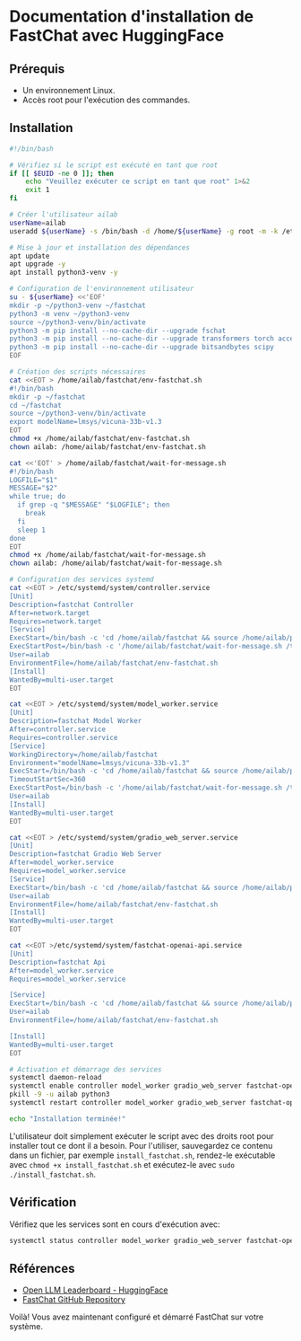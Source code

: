 # Documentation d'installation de FastChat avec HuggingFace

## Prérequis

* Un environnement Linux.
* Accès root pour l'exécution des commandes.

## Installation

```bash
#!/bin/bash

# Vérifiez si le script est exécuté en tant que root
if [[ $EUID -ne 0 ]]; then
    echo "Veuillez exécuter ce script en tant que root" 1>&2
    exit 1
fi

# Créer l'utilisateur ailab
userName=ailab
useradd ${userName} -s /bin/bash -d /home/${userName} -g root -m -k /etc/skel

# Mise à jour et installation des dépendances
apt update
apt upgrade -y
apt install python3-venv -y

# Configuration de l'environnement utilisateur
su - ${userName} <<'EOF'
mkdir -p ~/python3-venv ~/fastchat
python3 -m venv ~/python3-venv
source ~/python3-venv/bin/activate
python3 -m pip install --no-cache-dir --upgrade fschat
python3 -m pip install --no-cache-dir --upgrade transformers torch accelerate sentencepiece protobuf gradio
python3 -m pip install --no-cache-dir --upgrade bitsandbytes scipy
EOF

# Création des scripts nécessaires
cat <<EOT > /home/ailab/fastchat/env-fastchat.sh
#!/bin/bash
mkdir -p ~/fastchat
cd ~/fastchat
source ~/python3-venv/bin/activate
export modelName=lmsys/vicuna-33b-v1.3
EOT
chmod +x /home/ailab/fastchat/env-fastchat.sh
chown ailab: /home/ailab/fastchat/env-fastchat.sh

cat <<'EOT' > /home/ailab/fastchat/wait-for-message.sh
#!/bin/bash
LOGFILE="$1"
MESSAGE="$2"
while true; do
  if grep -q "$MESSAGE" "$LOGFILE"; then
    break
  fi
  sleep 1
done
EOT
chmod +x /home/ailab/fastchat/wait-for-message.sh
chown ailab: /home/ailab/fastchat/wait-for-message.sh

# Configuration des services systemd
cat <<EOT > /etc/systemd/system/controller.service
[Unit]
Description=fastchat Controller
After=network.target
Requires=network.target
[Service]
ExecStart=/bin/bash -c 'cd /home/ailab/fastchat && source /home/ailab/python3-venv/bin/activate && python3 -m fastchat.serve.controller > /tmp/controller.log 2>&1'
ExecStartPost=/bin/bash -c '/home/ailab/fastchat/wait-for-message.sh /tmp/controller.log "Uvicorn running"'
User=ailab
EnvironmentFile=/home/ailab/fastchat/env-fastchat.sh
[Install]
WantedBy=multi-user.target
EOT

cat <<EOT > /etc/systemd/system/model_worker.service
[Unit]
Description=fastchat Model Worker
After=controller.service
Requires=controller.service
[Service]
WorkingDirectory=/home/ailab/fastchat
Environment="modelName=lmsys/vicuna-33b-v1.3"
ExecStart=/bin/bash -c 'cd /home/ailab/fastchat && source /home/ailab/python3-venv/bin/activate && python3 -m fastchat.serve.model_worker --model-names "gpt-4,gpt-3.5-turbo-instruct,gpt-3.5-turbo,gpt-3.5-turbo-16k,text-davinci-003,text-embedding-ada-002" --model-path '"\${modelName}"' $(lspci | grep -iEw "VGA|NVIDIA" >/dev/null 2>&1 ||echo -n "--device cpu" ) > /tmp/model_worker.log 2>&1'
TimeoutStartSec=360
ExecStartPost=/bin/bash -c '/home/ailab/fastchat/wait-for-message.sh /tmp/model_worker.log "Uvicorn running"'
User=ailab
[Install]
WantedBy=multi-user.target
EOT

cat <<EOT > /etc/systemd/system/gradio_web_server.service
[Unit]
Description=fastchat Gradio Web Server
After=model_worker.service
Requires=model_worker.service
[Service]
ExecStart=/bin/bash -c 'cd /home/ailab/fastchat && source /home/ailab/python3-venv/bin/activate && python3 -m fastchat.serve.gradio_web_server'
User=ailab
EnvironmentFile=/home/ailab/fastchat/env-fastchat.sh
[Install]
WantedBy=multi-user.target
EOT

cat <<EOT >/etc/systemd/system/fastchat-openai-api.service
[Unit]
Description=fastchat Api
After=model_worker.service
Requires=model_worker.service

[Service]
ExecStart=/bin/bash -c 'cd /home/ailab/fastchat && source /home/ailab/python3-venv/bin/activate && python3 -m fastchat.serve.openai_api_server --host 0.0.0.0'
User=ailab
EnvironmentFile=/home/ailab/fastchat/env-fastchat.sh

[Install]
WantedBy=multi-user.target
EOT

# Activation et démarrage des services
systemctl daemon-reload
systemctl enable controller model_worker gradio_web_server fastchat-openai-api
pkill -9 -u ailab python3
systemctl restart controller model_worker gradio_web_server fastchat-openai-api

echo "Installation terminée!"
```

L'utilisateur doit simplement exécuter le script avec des droits root pour installer tout ce dont il a besoin. Pour l'utiliser, sauvegardez ce contenu dans un fichier, par exemple `install_fastchat.sh`, rendez-le exécutable avec `chmod +x install_fastchat.sh` et exécutez-le avec `sudo ./install_fastchat.sh`.

## Vérification

Vérifiez que les services sont en cours d'exécution avec:

```bash
systemctl status controller model_worker gradio_web_server fastchat-openai-api
```

## Références

* [Open LLM Leaderboard - HuggingFace](https://huggingface.co/spaces/HuggingFaceH4/open_llm_leaderboard)
* [FastChat GitHub Repository](https://github.com/lm-sys/FastChat#install)

Voilà! Vous avez maintenant configuré et démarré FastChat sur votre système.
